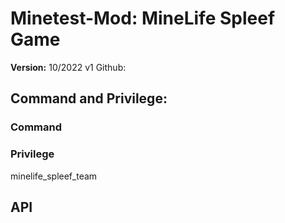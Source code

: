 # Minetest-Mod: MineLife Spleef Game
**Version:** 10/2022 v1
Github: 

## Command and Privilege:
### Command

### Privilege
minelife_spleef_team


## API